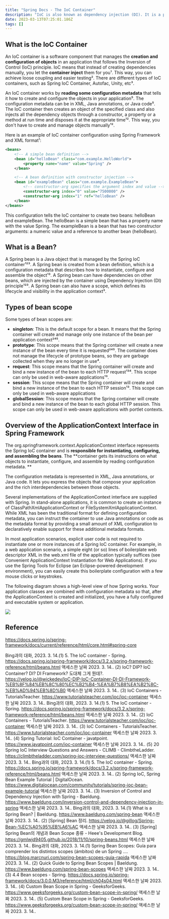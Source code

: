```yaml
---
title: "Spring Docs - The IoC Container"
description: "IoC is also known as dependency injection (DI). It is a process whereby objects define their dependencies (that is, the other objects they work with) "
date: 2023-03-13T07:25:01.186Z
tags: []
---
```

## What is the IoC Container
An IoC container is a software component that manages the **creation and configuration of objects** in an application that follows the Inversion of Control (IoC) principle. IoC means that instead of creating dependencies manually, you let the **container inject** them for you¹. This way, you can achieve loose coupling and easier testing². There are different types of IoC containers, such as Spring IoC Container, Autofac, Unity, etc³.

An IoC container works by **reading some configuration metadata** that tells it how to create and configure the objects in your application⁵. The configuration metadata can be in XML, Java annotations, or Java code⁵. The IoC container then creates an object of the specified class and also injects all the dependency objects through a constructor, a property or a method at run time and disposes it at the appropriate time¹². This way, you don't have to create and manage objects manually¹².

Here is an example of IoC container configuration using Spring Framework and XML format¹:

```xml
<beans>
    <!-- A simple bean definition -->
    <bean id="helloBean" class="com.example.HelloWorld">
        <property name="name" value="Spring" />
    </bean>

    <!-- A bean definition with constructor injection -->
    <bean id="exampleBean" class="com.example.ExampleBean">
        <!-- constructor-arg specifies the argument index and value -->
        <constructor-arg index="0" value="7500000" />
        <constructor-arg index="1" ref="helloBean" />
    </bean>
</beans>
```

This configuration tells the IoC container to create two beans: helloBean and exampleBean. The helloBean is a simple bean that has a property name with the value Spring. The exampleBean is a bean that has two constructor arguments: a numeric value and a reference to another bean (helloBean).

## What is a Bean?

A Spring bean is a Java object that is managed by the Spring IoC container¹²³. A Spring bean is created from a bean definition, which is a configuration metadata that describes how to instantiate, configure and assemble the object¹³. A Spring bean can have dependencies on other beans, which are injected by the container using Dependency Injection (DI) principle¹²³. A Spring bean can also have a scope, which defines its lifecycle and visibility in the application context³.

## Types of bean scope

Some types of bean scopes are:

- **singleton**: This is the default scope for a bean. It means that the Spring container will create and manage only one instance of the bean per application context²⁴⁵.
- **prototype**: This scope means that the Spring container will create a new instance of the bean every time it is requested²⁴⁵. The container does not manage the lifecycle of prototype beans, so they are garbage collected when they are no longer in use⁴.
- **request**: This scope means that the Spring container will create and bind a new instance of the bean to each HTTP request¹³⁴. This scope can only be used in web-aware applications¹³.
- **session**: This scope means that the Spring container will create and bind a new instance of the bean to each HTTP session¹³. This scope can only be used in web-aware applications
- **globalSession**: This scope means that the Spring container will create and bind a new instance of the bean to each global HTTP session. This scope can only be used in web-aware applications with portlet contexts.


## Overview of the ApplicationContext Interface in Spring Framework

The org.springframework.context.ApplicationContext interface represents the Spring IoC container and is **responsible for instantiating, configuring, and assembling the beans**. 
The **container gets its instructions on what objects to instantiate, configure, and assemble by reading configuration metadata. **

The configuration metadata is represented in XML, Java annotations, or Java code. It lets you express the objects that compose your application and the rich interdependencies between those objects.

Several implementations of the ApplicationContext interface are supplied with Spring. In stand-alone applications, it is common to create an instance of ClassPathXmlApplicationContext or FileSystemXmlApplicationContext. While XML has been the traditional format for defining configuration metadata, you can instruct the container to use Java annotations or code as the metadata format by providing a small amount of XML configuration to declaratively enable support for these additional metadata formats.

In most application scenarios, explicit user code is not required to instantiate one or more instances of a Spring IoC container. For example, in a web application scenario, a simple eight (or so) lines of boilerplate web descriptor XML in the web.xml file of the application typically suffices (see Convenient ApplicationContext Instantiation for Web Applications). If you use the Spring Tools for Eclipse (an Eclipse-powered development environment), you can easily create this boilerplate configuration with a few mouse clicks or keystrokes.

The following diagram shows a high-level view of how Spring works. Your application classes are combined with configuration metadata so that, after the ApplicationContext is created and initialized, you have a fully configured and executable system or application.

![](/images/eb289f3f-9a31-48fb-b2c0-c5a42b2d17b0-image.png)

## Reference
https://docs.spring.io/spring-framework/docs/current/reference/html/core.html#spring-core

Bing과의 대화, 2023. 3. 14.(1) 5. The IoC container - Spring. https://docs.spring.io/spring-framework/docs/3.2.x/spring-framework-reference/html/beans.html 액세스한 날짜 2023. 3. 14..
(2) IoC? DIP? IoC Container? DI? DI Framework? 도대체 그게 뭔데?. https://velog.io/@wickedev/IoC-DIP-IoC-Container-DI-DI-Framework-%EB%8F%84%EB%8C%80%EC%B2%B4-%EA%B7%B8%EA%B2%8C-%EB%AD%94%EB%8D%B0 액세스한 날짜 2023. 3. 14..
(3) IoC Containers - TutorialsTeacher. https://www.tutorialsteacher.com/ioc/ioc-container 액세스한 날짜 2023. 3. 14..
Bing과의 대화, 2023. 3. 14.(1) 5. The IoC container - Spring. https://docs.spring.io/spring-framework/docs/3.2.x/spring-framework-reference/html/beans.html 액세스한 날짜 2023. 3. 14..
(2) IoC Containers - TutorialsTeacher. https://www.tutorialsteacher.com/ioc/ioc-container 액세스한 날짜 2023. 3. 14..
(3) IoC Containers - TutorialsTeacher. https://www.tutorialsteacher.com/ioc/ioc-container 액세스한 날짜 2023. 3. 14..
(4) Spring Tutorial: IoC Container - javatpoint. https://www.javatpoint.com/ioc-container 액세스한 날짜 2023. 3. 14..
(5) 20 Spring IoC Interview Questions and Answers - CLIMB - ClimbtheLadder. https://climbtheladder.com/spring-ioc-interview-questions/ 액세스한 날짜 2023. 3. 14..
Bing과의 대화, 2023. 3. 14.(1) 5. The IoC container - Spring. https://docs.spring.io/spring-framework/docs/3.2.x/spring-framework-reference/html/beans.html 액세스한 날짜 2023. 3. 14..
(2) Spring IoC, Spring Bean Example Tutorial | DigitalOcean. https://www.digitalocean.com/community/tutorials/spring-ioc-bean-example-tutorial 액세스한 날짜 2023. 3. 14..
(3) Inversion of Control and Dependency Injection with Spring - Baeldung. https://www.baeldung.com/inversion-control-and-dependency-injection-in-spring 액세스한 날짜 2023. 3. 14..
Bing과의 대화, 2023. 3. 14.(1) What is a Spring Bean? | Baeldung. https://www.baeldung.com/spring-bean 액세스한 날짜 2023. 3. 14..
(2) [Spring] Bean 정리. https://velog.io/@gillog/Spring-Bean-%EC%A0%95%EB%A6%AC 액세스한 날짜 2023. 3. 14..
(3) [Spring] Spring Bean의 개념과 Bean Scope 종류 - Heee's Development Blog. https://gmlwjd9405.github.io/2018/11/10/spring-beans.html 액세스한 날짜 2023. 3. 14..
 Bing과의 대화, 2023. 3. 14.(1) Spring Bean Scopes: Guía para comprender los distintos scopes (ámbitos) de un Spring .... https://blog.marcnuri.com/spring-bean-scopes-guia-rapida 액세스한 날짜 2023. 3. 14..
(2) Quick Guide to Spring Bean Scopes | Baeldung. https://www.baeldung.com/spring-bean-scopes 액세스한 날짜 2023. 3. 14..
(3) 4.4 Bean scopes - Spring. https://docs.spring.io/spring-framework/docs/3.0.0.M3/reference/html/ch04s04.html 액세스한 날짜 2023. 3. 14..
(4) Custom Bean Scope in Spring - GeeksforGeeks. https://www.geeksforgeeks.org/custom-bean-scope-in-spring/ 액세스한 날짜 2023. 3. 14..
(5) Custom Bean Scope in Spring - GeeksforGeeks. https://www.geeksforgeeks.org/custom-bean-scope-in-spring/ 액세스한 날짜 2023. 3. 14..